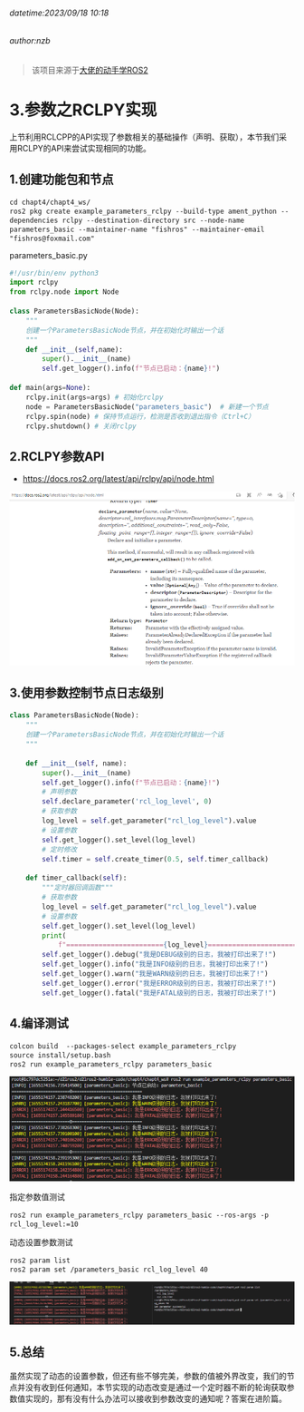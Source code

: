 ###### datetime:2023/09/18 10:18

###### author:nzb

> 该项目来源于[大佬的动手学ROS2](https://fishros.com/d2lros2)

# 3.参数之RCLPY实现

上节利用RCLCPP的API实现了参数相关的基础操作（声明、获取），本节我们采用RCLPY的API来尝试实现相同的功能。

## 1.创建功能包和节点

```shell
cd chapt4/chapt4_ws/
ros2 pkg create example_parameters_rclpy --build-type ament_python --dependencies rclpy --destination-directory src --node-name parameters_basic --maintainer-name "fishros" --maintainer-email "fishros@foxmail.com"
```

parameters_basic.py

```python
#!/usr/bin/env python3
import rclpy
from rclpy.node import Node

class ParametersBasicNode(Node):
    """
    创建一个ParametersBasicNode节点，并在初始化时输出一个话
    """
    def __init__(self,name):
        super().__init__(name)
        self.get_logger().info(f"节点已启动：{name}!")

def main(args=None):
    rclpy.init(args=args) # 初始化rclpy
    node = ParametersBasicNode("parameters_basic")  # 新建一个节点
    rclpy.spin(node) # 保持节点运行，检测是否收到退出指令（Ctrl+C）
    rclpy.shutdown() # 关闭rclpy
```

## 2.RCLPY参数API

- https://docs.ros2.org/latest/api/rclpy/api/node.html

![image-20220614103129915](imgs/image-20220614103129915.png)

## 3.使用参数控制节点日志级别

```python
class ParametersBasicNode(Node):
    """
    创建一个ParametersBasicNode节点，并在初始化时输出一个话
    """

    def __init__(self, name):
        super().__init__(name)
        self.get_logger().info(f"节点已启动：{name}!")
        # 声明参数
        self.declare_parameter('rcl_log_level', 0)
        # 获取参数
        log_level = self.get_parameter("rcl_log_level").value
        # 设置参数
        self.get_logger().set_level(log_level)
        # 定时修改
        self.timer = self.create_timer(0.5, self.timer_callback)

    def timer_callback(self):
        """定时器回调函数"""
        # 获取参数
        log_level = self.get_parameter("rcl_log_level").value
        # 设置参数
        self.get_logger().set_level(log_level)
        print(
            f"========================{log_level}=============================")
        self.get_logger().debug("我是DEBUG级别的日志，我被打印出来了!")
        self.get_logger().info("我是INFO级别的日志，我被打印出来了!")
        self.get_logger().warn("我是WARN级别的日志，我被打印出来了!")
        self.get_logger().error("我是ERROR级别的日志，我被打印出来了!")
        self.get_logger().fatal("我是FATAL级别的日志，我被打印出来了!")


```

## 4.编译测试

```shell
colcon build  --packages-select example_parameters_rclpy
source install/setup.bash
ros2 run example_parameters_rclpy parameters_basic
```

![image-20220614103631463](imgs/image-20220614103631463.png)

指定参数值测试

```shell
ros2 run example_parameters_rclpy parameters_basic --ros-args -p rcl_log_level:=10
```

动态设置参数测试

```shell
ros2 param list
ros2 param set /parameters_basic rcl_log_level 40
```

![image-20220614103936286](imgs/image-20220614103936286.png)

## 5.总结

虽然实现了动态的设置参数，但还有些不够完美，参数的值被外界改变，我们的节点并没有收到任何通知，本节实现的动态改变是通过一个定时器不断的轮询获取参数值实现的，那有没有什么办法可以接收到参数改变的通知呢？答案在进阶篇。
